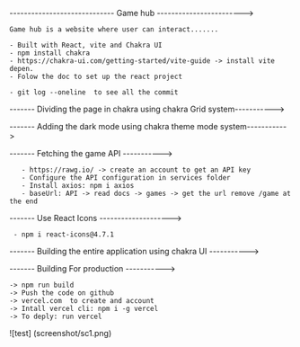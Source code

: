 ----------------------------- Game hub ------------------------>
  
    Game hub is a website where user can interact.......

    - Built with React, vite and Chakra UI
    - npm install chakra
    - https://chakra-ui.com/getting-started/vite-guide -> install vite depen.
    - Folow the doc to set up the react project

    - git log --oneline  to see all the commit 

------- Dividing the page in chakra using chakra Grid system----------->

------- Adding the dark mode using chakra theme mode system----------->

------- Fetching the game API ----------->
 
       - https://rawg.io/ -> create an account to get an API key
       - Configure the API configuration in services folder
       - Install axios: npm i axios
       - baseUrl: API -> read docs -> games -> get the url remove /game at the end

------- Use React Icons -------------------->

     - npm i react-icons@4.7.1

------- Building the entire application using chakra UI ----------->

------- Building For production ----------->

    -> npm run build
    -> Push the code on github
    -> vercel.com  to create and account
    -> Intall vercel cli: npm i -g vercel
    -> To deply: run vercel

![test] (screenshot/sc1.png)
